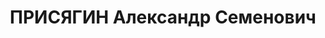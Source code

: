 ---
title: ПРИСЯГИН Александр Семенович
description: 'Род. в 1900, б. Тамбовская губ., с. Усть-Сосновское, русский, обр.:
  грамотный, б/п. Проживал: Красногвардейский р-н, с. Евдокимовское. Бухгалтер

  Арестован 10.08.1937. Приговор: ВМН. Расстрелян'
---